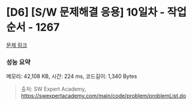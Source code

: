 # [D6] [S/W 문제해결 응용] 10일차 - 작업순서 - 1267 

[문제 링크](https://swexpertacademy.com/main/code/problem/problemDetail.do?contestProbId=AV18TrIqIwUCFAZN) 

### 성능 요약

메모리: 42,108 KB, 시간: 224 ms, 코드길이: 1,340 Bytes



> 출처: SW Expert Academy, https://swexpertacademy.com/main/code/problem/problemList.do